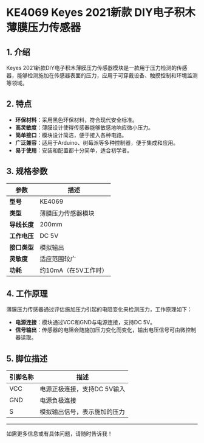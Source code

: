 
# KE4069 Keyes 2021新款 DIY电子积木 薄膜压力传感器

## 1. 介绍

Keyes 2021新款DIY电子积木薄膜压力传感器模块是一款用于压力检测的传感器，能够检测施加在传感器表面的压力，应用于可穿戴设备、触摸控制和环境监测等领域。

## 2. 特点

- **环保材料**：采用黑色环保材料，符合现代安全标准。
- **高灵敏度**：薄膜设计使得传感器能够敏感地响应微小压力。
- **简单接口**：模块设计简洁，便于接入各种电路。
- **广泛兼容**：适用于Arduino、树莓派等多种控制器，便于集成和应用。
- **易于使用**：安装和配置都十分简单，适合初学者。

## 3. 规格参数

| 参数          | 描述                     |
|---------------|-------------------------|
| **型号**      | KE4069                  |
| **类型**      | 薄膜压力传感器模块      |
| **导线长度**  | 200mm                   |
| **工作电压**  | DC 5V                   |
| **接口类型**  | 模拟输出                |
| **灵敏度**    | 适应范围较广             |
| **功耗**      | 约10mA（在5V工作时）    |

## 4. 工作原理

薄膜压力传感器通过评估施加压力引起的电阻变化来检测压力，工作原理如下：

- **电源连接**：模块通过VCC和GND与电源连接，支持DC 5V。
- **信号输出**：传感器的电阻会随施加压力变化而变化，输出电压信号可由微控制器读取。

## 5. 脚位描述

| 引脚名称 | 描述                             |
|----------|----------------------------------|
| VCC      | 电源正极连接，支持DC 5V输入    |
| GND      | 电源负极连接                     |
| S        | 模拟输出信号，表示施加的压力    |

---

如需更多信息或有具体问题，请随时告诉我！

